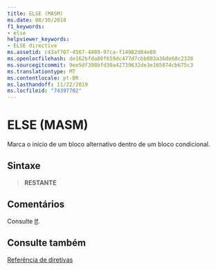 ```yaml
---
title: ELSE (MASM)
ms.date: 08/30/2018
f1_keywords:
- else
helpviewer_keywords:
- ELSE directive
ms.assetid: c43af707-4567-4489-97ca-f14982d84e88
ms.openlocfilehash: de162bfda80f659dc477d7cbb003a36de60c2328
ms.sourcegitcommit: 9ee5df398bfd30a42739632de3e165874cb675c3
ms.translationtype: MT
ms.contentlocale: pt-BR
ms.lasthandoff: 11/22/2019
ms.locfileid: "74397702"
---
```

# <a name="else-masm"></a>ELSE (MASM)

Marca o início de um bloco alternativo dentro de um bloco condicional.

## <a name="syntax"></a>Sintaxe

> **RESTANTE**

## <a name="remarks"></a>Comentários

Consulte [If](../../assembler/masm/if-masm.md).

## <a name="see-also"></a>Consulte também

[Referência de diretivas](directives-reference.md)
